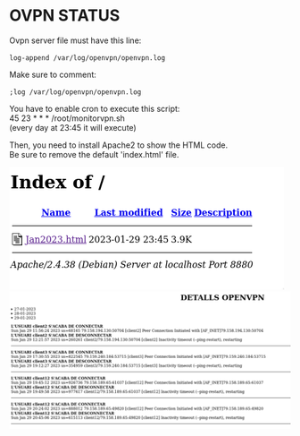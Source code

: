 # OVPN STATUS

Ovpn server file must have this line:

	log-append /var/log/openvpn/openvpn.log

Make sure to comment:

	;log /var/log/openvpn/openvpn.log

You have to enable cron to execute this script: \
45 23 * * *	/root/monitorvpn.sh \
(every day at 23:45 it will execute)

Then, you need to install Apache2 to show the HTML code. \
Be sure to remove the default 'index.html' file.

![Index](images/apache2_index.png)
![Status](images/status.png)
